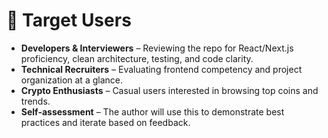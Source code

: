# 👥 Target Users

- **Developers & Interviewers** – Reviewing the repo for React/Next.js proficiency, clean architecture, testing, and code clarity.
- **Technical Recruiters** – Evaluating frontend competency and project organization at a glance.
- **Crypto Enthusiasts** – Casual users interested in browsing top coins and trends.
- **Self-assessment** – The author will use this to demonstrate best practices and iterate based on feedback.
